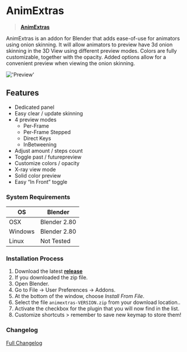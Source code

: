# AnimExtras

><b>[AnimExtras](https://github.com/iBrushC/animextras)</b>

AnimExtras is an addon for Blender that adds ease-of-use for animators using onion skinning. It will allow animators to preview have 3d onion skinning in the 3D View using different preview modes. Colors are fully customizable, together with the opacity. Added options allow for a convenient preview when viewing the onion skinning.

!['Preview'](https://raw.githubusercontent.com/wiki/schroef/animextras/images/anmx-v112.jpg?2021-04-21.2)

## Features

* Dedicated panel
* Easy clear / update skinning
* 4 preview modes
  * Per-Frame
  * Per-Frame Stepped
  * Direct Keys
  * InBetweening
* Adjust amount / steps count
* Toggle past / futurepreview
* Customize colors / opacity
* X-ray view mode
* Solid color preview
* Easy “In Front” toggle

### System Requirements

| **OS** | **Blender** |
| ------------- | ------------- |
| OSX | Blender 2.80 |
| Windows | Blender 2.80 |
| Linux | Not Tested |

<!-- ### Blender 2.80 | Pre-release
Try this pre-release branch for Blender 2.80: [bl280_dev](https://github.com/PATH-TO-PRE-LEASE) -->

### Installation Process

1. Download the latest <b>[release](https://github.com/iBrushC/animextras/releases/)</b>
2. If you downloaded the zip file.
3. Open Blender.
4. Go to File -> User Preferences -> Addons.
5. At the bottom of the window, choose *Install From File*.
6. Select the file `animextras-VERSION.zip` from your download location..
7. Activate the checkbox for the plugin that you will now find in the list.
8. Customize shortcuts > remember to save new keymap to store them!

### Changelog

[Full Changelog](CHANGELOG.md)

